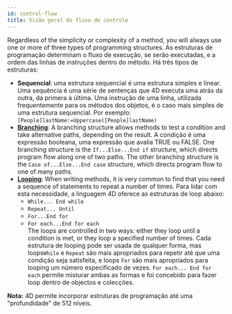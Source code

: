 ```yaml
---
id: control-flow
title: Visão geral do fluxo de controle
---
```


Regardless of the simplicity or complexity of a method, you will always use one or more of three types of programming structures. As estruturas de programação determinam o fluxo de execução, se serão executadas, e a ordem das linhas de instruções dentro do método. Há três tipos de estruturas:

- **Sequencial**: uma estrutura sequencial é uma estrutura simples e linear. Uma sequência é uma série de sentenças que 4D executa uma atrás da outra, da primera à última. Uma instrução de uma linha, utilizada frequentemente para os métodos dos objetos, é o caso mais simples de uma estrutura sequencial. Por exemplo: `[People]lastName:=Uppercase([People]lastName)`
- **[Branching](Concepts/cf_branching.md)**: A branching structure allows methods to test a condition and take alternative paths, depending on the result. A condição é uma expressão booleana, uma expressão que avalia TRUE ou FALSE. One branching structure is the `If...Else...End if` structure, which directs program flow along one of two paths. The other branching structure is the `Case of...Else...End case` structure, which directs program flow to one of many paths.
- **[Looping](Concepts/cf_looping.md)**: When writing methods, it is very common to find that you need a sequence of statements to repeat a number of times. Para lidar com esta necessidade, a linguagem 4D oferece as estruturas de loop abaixo:
  - `While... End while`
  - `Repeat... Until`
  - `For...End for`
  - `For each...End for each`<br/> The loops are controlled in two ways: either they loop until a condition is met, or they loop a specified number of times. Cada estrutura de looping pode ser usada de qualquer forma, mas loops`While`  e `Repeat` são mais apropriados para repetir até que uma condição seja satisfeita, e loops `For` são mais apropriados para looping um número especificado de vezes. `For each... End for each` permite misturar ambas as formas e foi concebido para fazer loop dentro de objectos e colecções.

**Nota:** 4D permite incorporar estruturas de programação até uma "profundidade" de 512 níveis.
